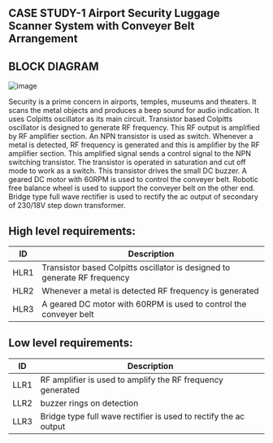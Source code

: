 ## CASE STUDY-1  Airport Security Luggage Scanner System with Conveyer Belt Arrangement

## BLOCK DIAGRAM
![image](https://user-images.githubusercontent.com/46954351/154845376-717ec531-e1a4-4ad7-99ff-a83eea942365.png)





Security is a prime concern in airports, temples, museums and theaters. 
It scans the metal objects and produces a beep sound for audio indication.
It uses Colpitts oscillator as its main circuit. Transistor based Colpitts oscillator is designed to generate RF frequency. 
This RF output is amplified by RF amplifier section. An NPN transistor is used as switch. 
Whenever a metal is detected, RF frequency is generated and this is amplifier by the RF amplifier section. 
This amplified signal sends a control signal to the NPN switching transistor. 
The transistor is operated in saturation and cut off mode to work as a switch.
This transistor drives the small DC buzzer. A geared DC motor with 60RPM is used to control the conveyer belt. 
Robotic free balance wheel is used to support the conveyer belt on the other end.
Bridge type full wave rectifier is used to rectify the ac output of secondary of 230/18V step down transformer. 



## High level requirements:
|ID	| Description|
|----|-----------|
|HLR1|Transistor based Colpitts oscillator is designed to generate RF frequency| 
|HLR2	|Whenever a metal is detected  RF frequency is generated |
|HLR3	|A geared DC motor with 60RPM is used to control the conveyer belt |


## Low level requirements:
|ID |	Description|
|----|-----------|
|LLR1|RF amplifier is used to amplify the RF frequency generated|
|LLR2	|buzzer rings on detection  |
|LLR3|Bridge type full wave rectifier is used to rectify the ac output|









